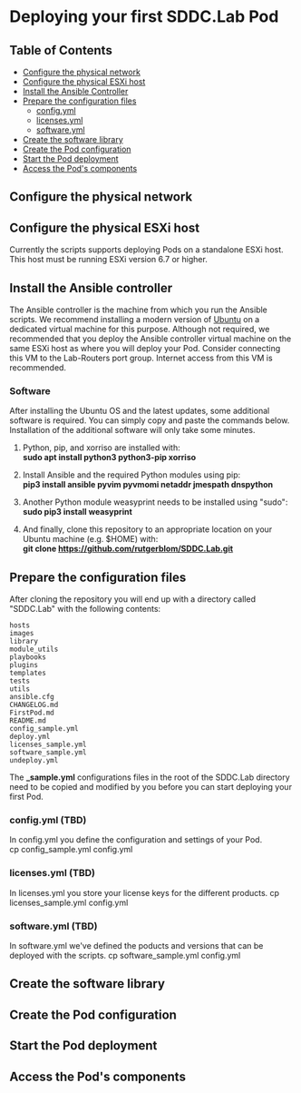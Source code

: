 # Deploying your first SDDC.Lab Pod

## Table of Contents
* [Configure the physical network](#Configure-your-physical-network)
* [Configure the physical ESXi host](#Configure-the-physical-ESXi-host)
* [Install the Ansible Controller](#Install-the-Ansible-Controller)
* [Prepare the configuration files](#Prepare-the-configuration-files)
  * [config.yml](#licenses.yml)
  * [licenses.yml](#licenses.yml)
  * [software.yml](#licenses.yml)
* [Create the software library](#Create-the-software-library)
* [Create the Pod configuration](#Create-the-Pod-configuration)
* [Start the Pod deployment](#Start-the-Pod-deployment)
* [Access the Pod's components](#Access-the-Pod's-components)

## Configure the physical network

## Configure the physical ESXi host
Currently the scripts supports deploying Pods on a standalone ESXi host. This host must be running ESXi version 6.7 or higher.

## Install the Ansible controller

The Ansible controller is the machine from which you run the Ansible scripts. We recommend installing a modern version of [Ubuntu](#https://ubuntu.com/download) on a dedicated virtual machine for this purpose. Although not required, we recommended that you deploy the Ansible controller virtual machine on the same ESXi host as where you will deploy your Pod. Consider connecting this VM to the Lab-Routers port group. Internet access from this VM is recommended.

### Software
After installing the Ubuntu OS and the latest updates, some additional software is required. You can simply copy and paste the commands below. Installation of the additional software will only take some minutes.

1. Python, pip, and xorriso are installed with:  
**sudo apt install python3 python3-pip xorriso**

1. Install Ansible and the required Python modules using pip:  
**pip3 install ansible pyvim pyvmomi netaddr jmespath dnspython**

1. Another Python module weasyprint needs to be installed using "sudo":  
**sudo pip3 install weasyprint**

1. And finally, clone this repository to an appropriate location on your Ubuntu machine (e.g. $HOME) with:  
**git clone https://github.com/rutgerblom/SDDC.Lab.git**

## Prepare the configuration files
After cloning the repository you will end up with a directory called "SDDC.Lab" with the following contents:

    hosts
    images
    library
    module_utils
    playbooks
    plugins
    templates
    tests
    utils
    ansible.cfg
    CHANGELOG.md
    FirstPod.md
    README.md
    config_sample.yml
    deploy.yml
    licenses_sample.yml
    software_sample.yml
    undeploy.yml

The **_sample.yml** configurations files in the root of the SDDC.Lab directory need to be copied and modified by you before you can start deploying your first Pod.

### config.yml (TBD)
In config.yml you define the configuration and settings of your Pod.   
cp config_sample.yml config.yml

### licenses.yml (TBD)
In licenses.yml you store your license keys for the different products. 
cp licenses_sample.yml config.yml

### software.yml (TBD)
In software.yml we've defined the poducts and versions that can be deployed with the scripts.
cp software_sample.yml config.yml

## Create the software library

## Create the Pod configuration

## Start the Pod deployment

## Access the Pod's components